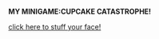 **MY MINIGAME:CUPCAKE CATASTROPHE!**

[click here to stuff your face!](https://creativecodingart2210fall2019section2.github.io/Purvis_Liza__ART2210_Fall2019/projects/Purvis_Liza_ART2210_Minigame_Fall2019/CUPCAKEINDEX.html)
